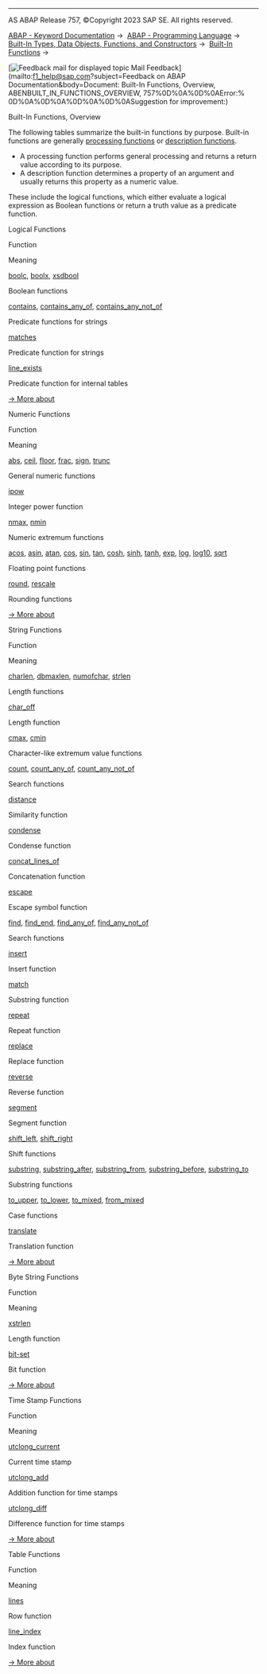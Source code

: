   

* * *

AS ABAP Release 757, ©Copyright 2023 SAP SE. All rights reserved.

[ABAP - Keyword Documentation](https://help.sap.com/doc/abapdocu_757_index_htm/7.57/en-US/abenabap.htm) →  [ABAP - Programming Language](https://help.sap.com/doc/abapdocu_757_index_htm/7.57/en-US/abenabap_reference.htm) →  [Built-In Types, Data Objects, Functions, and Constructors](https://help.sap.com/doc/abapdocu_757_index_htm/7.57/en-US/abenbuilt_in.htm) →  [Built-In Functions](https://help.sap.com/doc/abapdocu_757_index_htm/7.57/en-US/abenbuilt_in_functions.htm) → 

 [![](Mail.gif?object=Mail.gif&sap-language=EN "Feedback mail for displayed topic") Mail Feedback](mailto:f1_help@sap.com?subject=Feedback on ABAP Documentation&body=Document: Built-In Functions, Overview, ABENBUILT_IN_FUNCTIONS_OVERVIEW, 757%0D%0A%0D%0AError:%
0D%0A%0D%0A%0D%0A%0D%0ASuggestion for improvement:)

Built-In Functions, Overview

The following tables summarize the built-in functions by purpose. Built-in functions are generally [processing functions](https://help.sap.com/doc/abapdocu_757_index_htm/7.57/en-US/abenprocess_function_glosry.htm "Glossary Entry") or [description functions](https://help.sap.com/doc/abapdocu_757_index_htm/7.57/en-US/abendescription_function_glosry.htm "Glossary Entry").

-   A processing function performs general processing and returns a return value according to its purpose.
-   A description function determines a property of an argument and usually returns this property as a numeric value.

These include the logical functions, which either evaluate a logical expression as Boolean functions or return a truth value as a predicate function.

Logical Functions   

Function

Meaning

[boolc](https://help.sap.com/doc/abapdocu_757_index_htm/7.57/en-US/abenboole_functions.htm), [boolx](https://help.sap.com/doc/abapdocu_757_index_htm/7.57/en-US/abenboole_functions.htm), [xsdbool](https://help.sap.com/doc/abapdocu_757_index_htm/7.57/en-US/abenboole_functions.htm)

Boolean functions

[contains](https://help.sap.com/doc/abapdocu_757_index_htm/7.57/en-US/abencontains_functions.htm), [contains\_any\_of](https://help.sap.com/doc/abapdocu_757_index_htm/7.57/en-US/abencontains_functions.htm), [contains\_any\_not\_of](https://help.sap.com/doc/abapdocu_757_index_htm/7.57/en-US/abencontains_functions.htm)

Predicate functions for strings

[matches](https://help.sap.com/doc/abapdocu_757_index_htm/7.57/en-US/abenmatches_functions.htm)

Predicate function for strings

[line\_exists](https://help.sap.com/doc/abapdocu_757_index_htm/7.57/en-US/abenline_exists_function.htm)

Predicate function for internal tables

[→ More about](https://help.sap.com/doc/abapdocu_757_index_htm/7.57/en-US/abenlogic_functions.htm)

Numeric Functions   

Function

Meaning

[abs](https://help.sap.com/doc/abapdocu_757_index_htm/7.57/en-US/abennumerical_functions.htm), [ceil](https://help.sap.com/doc/abapdocu_757_index_htm/7.57/en-US/abennumerical_functions.htm), [floor](https://help.sap.com/doc/abapdocu_757_index_htm/7.57/en-US/abennumerical_functions.htm), [frac](https://help.sap.com/doc/abapdocu_757_index_htm/7.57/en-US/abennumerical_functions.htm), [sign](https://help.sap.com/doc/abapdocu_757_index_htm/7.57/en-US/abennumerical_functions.htm), [trunc](https://help.sap.com/doc/abapdocu_757_index_htm/7.57/en-US/abennumerical_functions.htm)

General numeric functions

[ipow](https://help.sap.com/doc/abapdocu_757_index_htm/7.57/en-US/abenpower_function.htm)

Integer power function

[nmax](https://help.sap.com/doc/abapdocu_757_index_htm/7.57/en-US/abennmax_nmin_functions.htm), [nmin](https://help.sap.com/doc/abapdocu_757_index_htm/7.57/en-US/abennmax_nmin_functions.htm)

Numeric extremum functions

[acos](https://help.sap.com/doc/abapdocu_757_index_htm/7.57/en-US/abenfloating_point_functions.htm), [asin](https://help.sap.com/doc/abapdocu_757_index_htm/7.57/en-US/abenfloating_point_functions.htm), [atan](https://help.sap.com/doc/abapdocu_757_index_htm/7.57/en-US/abenfloating_point_functions.htm), [cos](https://help.sap.com/doc/abapdocu_757_index_htm/7.57/en-US/abenfloating_point_functions.htm), [sin](https://help.sap.com/doc/abapdocu_757_index_htm/7.57/en-US/abenfloating_point_functions.htm), [tan](https://help.sap.com/doc/abapdocu_757_index_htm/7.57/en-US/abenfloating_point_functions.htm), [cosh](https://help.sap.com/doc/abapdocu_757_index_htm/7.57/en-US/abenfloating_point_functions.htm), [sinh](https://help.sap.com/doc/abapdocu_757_index_htm/7.57/en-US/abenfloating_point_functions.htm), [tanh](https://help.sap.com/doc/abapdocu_757_index_htm/7.57/en-US/abenfloating_point_functions.htm), [exp](https://help.sap.com/doc/abapdocu_757_index_htm/7.57/en-US/abenfloating_point_functions.htm), [log](https://help.sap.com/doc/abapdocu_757_index_htm/7.57/en-US/abenfloating_point_functions.htm), [log10](https://help.sap.com/doc/abapdocu_757_index_htm/7.57/en-US/abenfloating_point_functions.htm), [sqrt](https://help.sap.com/doc/abapdocu_757_index_htm/7.57/en-US/abenfloating_point_functions.htm)

Floating point functions

[round](https://help.sap.com/doc/abapdocu_757_index_htm/7.57/en-US/abendec_floating_point_functions.htm), [rescale](https://help.sap.com/doc/abapdocu_757_index_htm/7.57/en-US/abendec_floating_point_functions.htm)

Rounding functions

[→ More about](https://help.sap.com/doc/abapdocu_757_index_htm/7.57/en-US/abenmathematical_functions.htm)

String Functions   

Function

Meaning

[charlen](https://help.sap.com/doc/abapdocu_757_index_htm/7.57/en-US/abenlength_functions.htm), [dbmaxlen](https://help.sap.com/doc/abapdocu_757_index_htm/7.57/en-US/abenlength_functions.htm), [numofchar](https://help.sap.com/doc/abapdocu_757_index_htm/7.57/en-US/abenlength_functions.htm), [strlen](https://help.sap.com/doc/abapdocu_757_index_htm/7.57/en-US/abenlength_functions.htm)

Length functions

[char\_off](https://help.sap.com/doc/abapdocu_757_index_htm/7.57/en-US/abenlength_functions_args.htm)

Length function

[cmax](https://help.sap.com/doc/abapdocu_757_index_htm/7.57/en-US/abencmax_cmin_functions.htm), [cmin](https://help.sap.com/doc/abapdocu_757_index_htm/7.57/en-US/abencmax_cmin_functions.htm)

Character-like extremum value functions

[count](https://help.sap.com/doc/abapdocu_757_index_htm/7.57/en-US/abencount_functions.htm), [count\_any\_of](https://help.sap.com/doc/abapdocu_757_index_htm/7.57/en-US/abencount_functions.htm), [count\_any\_not\_of](https://help.sap.com/doc/abapdocu_757_index_htm/7.57/en-US/abencount_functions.htm)

Search functions

[distance](https://help.sap.com/doc/abapdocu_757_index_htm/7.57/en-US/abendistance_functions.htm)

Similarity function

[condense](https://help.sap.com/doc/abapdocu_757_index_htm/7.57/en-US/abencondense_functions.htm)

Condense function

[concat\_lines\_of](https://help.sap.com/doc/abapdocu_757_index_htm/7.57/en-US/abenconcatenation_functions.htm)

Concatenation function

[escape](https://help.sap.com/doc/abapdocu_757_index_htm/7.57/en-US/abenescape_functions.htm)

Escape symbol function

[find](https://help.sap.com/doc/abapdocu_757_index_htm/7.57/en-US/abensearch_functions.htm), [find\_end](https://help.sap.com/doc/abapdocu_757_index_htm/7.57/en-US/abensearch_functions.htm), [find\_any\_of](https://help.sap.com/doc/abapdocu_757_index_htm/7.57/en-US/abensearch_functions.htm), [find\_any\_not\_of](https://help.sap.com/doc/abapdocu_757_index_htm/7.57/en-US/abensearch_functions.htm)

Search functions

[insert](https://help.sap.com/doc/abapdocu_757_index_htm/7.57/en-US/abeninsert_functions.htm)

Insert function

[match](https://help.sap.com/doc/abapdocu_757_index_htm/7.57/en-US/abenmatch_functions.htm)

Substring function

[repeat](https://help.sap.com/doc/abapdocu_757_index_htm/7.57/en-US/abenrepeat_functions.htm)

Repeat function

[replace](https://help.sap.com/doc/abapdocu_757_index_htm/7.57/en-US/abenreplace_functions.htm)

Replace function

[reverse](https://help.sap.com/doc/abapdocu_757_index_htm/7.57/en-US/abenreverse_functions.htm)

Reverse function

[segment](https://help.sap.com/doc/abapdocu_757_index_htm/7.57/en-US/abensegment_functions.htm)

Segment function

[shift\_left](https://help.sap.com/doc/abapdocu_757_index_htm/7.57/en-US/abenshift_functions.htm), [shift\_right](https://help.sap.com/doc/abapdocu_757_index_htm/7.57/en-US/abenshift_functions.htm)

Shift functions

[substring](https://help.sap.com/doc/abapdocu_757_index_htm/7.57/en-US/abensubstring_functions.htm), [substring\_after](https://help.sap.com/doc/abapdocu_757_index_htm/7.57/en-US/abensubstring_functions.htm), [substring\_from](https://help.sap.com/doc/abapdocu_757_index_htm/7.57/en-US/abensubstring_functions.htm), [substring\_before](https://help.sap.com/doc/abapdocu_757_index_htm/7.57/en-US/abensubstring_functions.htm), [substring\_to](https://help.sap.com/doc/abapdocu_757_index_htm/7.57/en-US/abensubstring_functions.htm)

Substring functions

[to\_upper](https://help.sap.com/doc/abapdocu_757_index_htm/7.57/en-US/abencase_functions.htm), [to\_lower](https://help.sap.com/doc/abapdocu_757_index_htm/7.57/en-US/abencase_functions.htm), [to\_mixed](https://help.sap.com/doc/abapdocu_757_index_htm/7.57/en-US/abencase_functions.htm), [from\_mixed](https://help.sap.com/doc/abapdocu_757_index_htm/7.57/en-US/abencase_functions.htm)

Case functions

[translate](https://help.sap.com/doc/abapdocu_757_index_htm/7.57/en-US/abentranslate_functions.htm)

Translation function

[→ More about](https://help.sap.com/doc/abapdocu_757_index_htm/7.57/en-US/abenstring_functions.htm)

Byte String Functions   

Function

Meaning

[xstrlen](https://help.sap.com/doc/abapdocu_757_index_htm/7.57/en-US/abendescriptive_functions_binary.htm)

Length function

[bit-set](https://help.sap.com/doc/abapdocu_757_index_htm/7.57/en-US/abenbit_functions.htm)

Bit function

[→ More about](https://help.sap.com/doc/abapdocu_757_index_htm/7.57/en-US/abenbinary_functions.htm)

Time Stamp Functions   

Function

Meaning

[utclong\_current](https://help.sap.com/doc/abapdocu_757_index_htm/7.57/en-US/abenutclong_current.htm)

Current time stamp

[utclong\_add](https://help.sap.com/doc/abapdocu_757_index_htm/7.57/en-US/abenutclong_add.htm)

Addition function for time stamps

[utclong\_diff](https://help.sap.com/doc/abapdocu_757_index_htm/7.57/en-US/abenutclong_diff.htm)

Difference function for time stamps

[→ More about](https://help.sap.com/doc/abapdocu_757_index_htm/7.57/en-US/abentimestamp_functions.htm)

Table Functions   

Function

Meaning

[lines](https://help.sap.com/doc/abapdocu_757_index_htm/7.57/en-US/abendescriptive_functions_table.htm)

Row function

[line\_index](https://help.sap.com/doc/abapdocu_757_index_htm/7.57/en-US/abenline_index_function.htm)

Index function

[→ More about](https://help.sap.com/doc/abapdocu_757_index_htm/7.57/en-US/abentable_functions.htm)